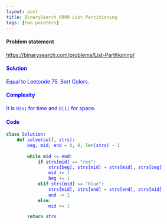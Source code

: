 ```yaml
---
layout: post
title: BinarySearch 0099 List Partitioning
tags: [two pointers]
---
```


#### Problem statement

<a href="https://binarysearch.com/problems/List-Partitioning/"> <font color = blue>https://binarysearch.com/problems/List-Partitioning/

#### Solution
Equal to Leetcode 75. Sort Colors.

#### Complexity
It is `O(n)` for time and `O(1)` for space.

#### Code
```python
class Solution:
    def solve(self, strs):
        beg, mid, end = 0, 0, len(strs) - 1
        
        while mid <= end:
            if strs[mid] == "red":
                strs[beg], strs[mid] = strs[mid], strs[beg]
                mid += 1
                beg += 1
            elif strs[mid] == "blue":
                strs[mid], strs[end] = strs[end], strs[mid]
                end -= 1
            else:
                mid += 1

        return strs
```
